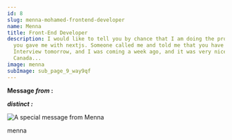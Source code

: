 ```yaml
---
id: 8
slug: menna-mohamed-frontend-developer
name: Menna
title: Front-End Developer
description: I would like to tell you by chance that I am doing the project that
  you gave me with nextjs. Someone called me and told me that you have an
  Interview tomorrow, and I was coming a week ago, and it was very nice in
  Canada...
image: menna
subImage: sub_page_9_way9qf
---
```

**Message *from* :**

***distinct :***

![A special message from Menna](https://res.cloudinary.com/drcfigqqr/image/upload/v1689014146/msg_menna.webp "A special message from Menna")

menna